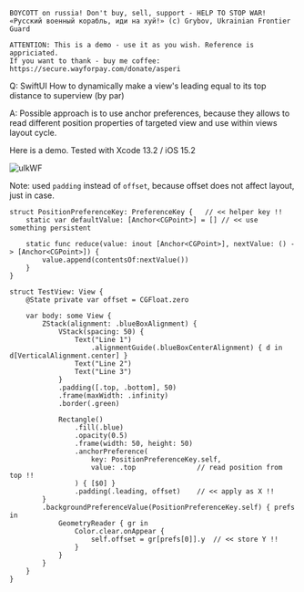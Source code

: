 ```
BOYCOTT on russia! Don't buy, sell, support - HELP TO STOP WAR!
«Русский военный корабль, иди на хуй!» (c) Grybov, Ukrainian Frontier Guard

ATTENTION: This is a demo - use it as you wish. Reference is appriciated.
If you want to thank - buy me coffee: https://secure.wayforpay.com/donate/asperi
```

Q: SwiftUI How to dynamically make a view's leading equal to its top distance to superview (by par)

A: Possible approach is to use anchor preferences, because they allows to read different position properties of targeted view and use within views layout cycle.

Here is a demo. Tested with Xcode 13.2 / iOS 15.2

![ulkWF](https://user-images.githubusercontent.com/62171579/174062685-e52cd4a2-325a-41ab-aaba-76adcbee35c2.png)

Note: used `padding` instead of `offset`, because offset does not affect layout, just in case.

```
struct PositionPreferenceKey: PreferenceKey {   // << helper key !!
    static var defaultValue: [Anchor<CGPoint>] = [] // << use something persistent

    static func reduce(value: inout [Anchor<CGPoint>], nextValue: () -> [Anchor<CGPoint>]) {
        value.append(contentsOf:nextValue())
    }
}

struct TestView: View {
	@State private var offset = CGFloat.zero

    var body: some View {
        ZStack(alignment: .blueBoxAlignment) {
            VStack(spacing: 50) {
                Text("Line 1")
                    .alignmentGuide(.blueBoxCenterAlignment) { d in d[VerticalAlignment.center] }
                Text("Line 2")
                Text("Line 3")
            }
            .padding([.top, .bottom], 50)
            .frame(maxWidth: .infinity)
            .border(.green)

            Rectangle()
                .fill(.blue)
                .opacity(0.5)
                .frame(width: 50, height: 50)
                .anchorPreference(
                    key: PositionPreferenceKey.self,
                    value: .top               // read position from top !!
                ) { [$0] }
                .padding(.leading, offset)    // << apply as X !!
        }
        .backgroundPreferenceValue(PositionPreferenceKey.self) { prefs in
            GeometryReader { gr in
            	Color.clear.onAppear {
            		self.offset = gr[prefs[0]].y  // << store Y !!
                }
            }
        }
    }
}
```
